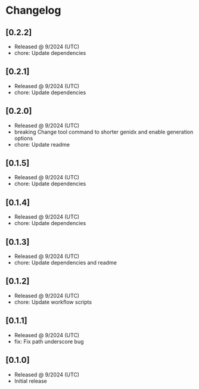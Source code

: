 # Changelog

## [0.2.2]

- Released @ 9/2024 (UTC)
- chore: Update dependencies

## [0.2.1]

- Released @ 9/2024 (UTC)
- chore: Update dependencies

## [0.2.0]

- Released @ 9/2024 (UTC)
- breaking Change tool command to shorter genidx and enable generation options
- chore: Update readme

## [0.1.5]

- Released @ 9/2024 (UTC)
- chore: Update dependencies

## [0.1.4]

- Released @ 9/2024 (UTC)
- chore: Update dependencies

## [0.1.3]

- Released @ 9/2024 (UTC)
- chore: Update dependencies and readme

## [0.1.2]

- Released @ 9/2024 (UTC)
- chore: Update workflow scripts

## [0.1.1]

- Released @ 9/2024 (UTC)
- fix: Fix path underscore bug

## [0.1.0]

- Released @ 9/2024 (UTC)
- Initial release
